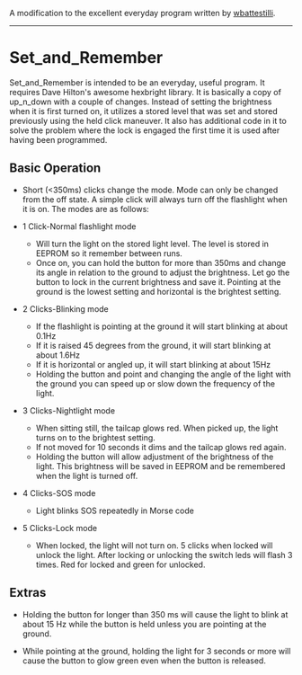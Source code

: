 
A modification to the excellent everyday program written by [wbattestilli](https://github.com/wbattestilli/hexbright).

------------------------------------------------

Set_and_Remember
================

Set_and_Remember is intended to be an everyday, useful program.  It requires Dave Hilton's awesome hexbright library. It is basically a copy of up_n_down with a couple of changes. Instead of setting the brightness when it is first turned on, it utilizes a stored level that was set and stored previously using the held click maneuver. It also has additional code in it to solve the problem where the lock is engaged the first time it is used after having been programmed.

Basic Operation
----------------
* Short (<350ms) clicks change the mode.  Mode can only be changed from the off state. A simple click will always turn off the flashlight when it is on. The modes are as follows:

*   1 Click-Normal flashlight mode
    *   Will turn the light on the stored light level. The level is stored in EEPROM so it remember between runs.
    *   Once on, you can hold the button for more than 350ms and change its angle in relation to the ground to adjust the brightness.  Let go the button to lock in the current brightness and save it. Pointing at the ground is the lowest setting and horizontal is the brightest setting.

*   2 Clicks-Blinking mode
    *   If the flashlight is pointing at the ground it will start blinking at about 0.1Hz
    *   If it is raised 45 degrees from the ground, it will start blinking at about 1.6Hz
    *   If it is horizontal or angled up, it will start blinking at about 15Hz
    *   Holding the button and point and changing the angle of the light with the ground you can speed up or slow down the frequency of the light.

*   3 Clicks-Nightlight mode
    *   When sitting still, the tailcap glows red.  When picked up, the light turns on to the brightest setting.  
    *   If not moved for 10 seconds it dims and the tailcap glows red again.
    *   Holding the button will allow adjustment of the brightness of the light. This brightness will be saved in EEPROM and be remembered when the light is turned off.

*   4 Clicks-SOS mode
    *   Light blinks SOS repeatedly in Morse code

*   5 Clicks-Lock mode
    *   When locked, the light will not turn on.  5 clicks when locked will unlock the light. After locking or unlocking the switch leds will flash 3 times. Red for locked and green for unlocked.

Extras
----------------
*   Holding the button for longer than 350 ms will cause the light to blink at about 15 Hz while the button is held unless you are pointing at the ground.

*   While pointing at the ground, holding the light for 3 seconds or more will cause the button to glow green even when the button is released. 
